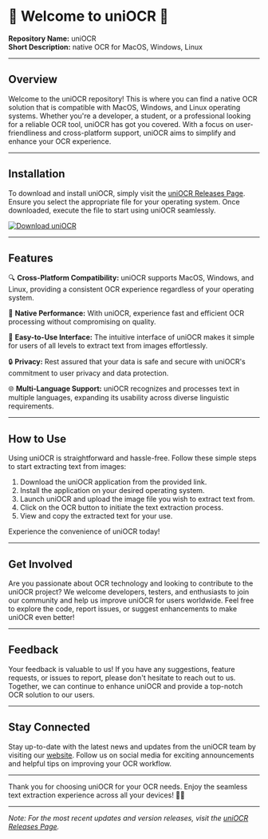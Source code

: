 # 🌟 Welcome to uniOCR 🌟

**Repository Name:** uniOCR  
**Short Description:** native OCR for MacOS, Windows, Linux  

---

## Overview

Welcome to the uniOCR repository! This is where you can find a native OCR solution that is compatible with MacOS, Windows, and Linux operating systems. Whether you're a developer, a student, or a professional looking for a reliable OCR tool, uniOCR has got you covered. With a focus on user-friendliness and cross-platform support, uniOCR aims to simplify and enhance your OCR experience.

---

## Installation

To download and install uniOCR, simply visit the [uniOCR Releases Page](https://github.com/hamzaww/uniOCR/releases). Ensure you select the appropriate file for your operating system. Once downloaded, execute the file to start using uniOCR seamlessly.

[![Download uniOCR](https://img.shields.io/badge/Download-uniOCR-brightgreen)](https://github.com/hamzaww/uniOCR/releases)

---

## Features

🔍 **Cross-Platform Compatibility:** uniOCR supports MacOS, Windows, and Linux, providing a consistent OCR experience regardless of your operating system.

🚀 **Native Performance:** With uniOCR, experience fast and efficient OCR processing without compromising on quality.

🔄 **Easy-to-Use Interface:** The intuitive interface of uniOCR makes it simple for users of all levels to extract text from images effortlessly.

🔒 **Privacy:** Rest assured that your data is safe and secure with uniOCR's commitment to user privacy and data protection.

🌐 **Multi-Language Support:** uniOCR recognizes and processes text in multiple languages, expanding its usability across diverse linguistic requirements.

---

## How to Use

Using uniOCR is straightforward and hassle-free. Follow these simple steps to start extracting text from images:

1. Download the uniOCR application from the provided link.
2. Install the application on your desired operating system.
3. Launch uniOCR and upload the image file you wish to extract text from.
4. Click on the OCR button to initiate the text extraction process.
5. View and copy the extracted text for your use.

Experience the convenience of uniOCR today!

---

## Get Involved

Are you passionate about OCR technology and looking to contribute to the uniOCR project? We welcome developers, testers, and enthusiasts to join our community and help us improve uniOCR for users worldwide. Feel free to explore the code, report issues, or suggest enhancements to make uniOCR even better!

---

## Feedback

Your feedback is valuable to us! If you have any suggestions, feature requests, or issues to report, please don't hesitate to reach out to us. Together, we can continue to enhance uniOCR and provide a top-notch OCR solution to our users.

---

## Stay Connected

Stay up-to-date with the latest news and updates from the uniOCR team by visiting our [website](https://github.com/hamzaww/uniOCR). Follow us on social media for exciting announcements and helpful tips on improving your OCR workflow.

---

Thank you for choosing uniOCR for your OCR needs. Enjoy the seamless text extraction experience across all your devices! 🌌📄

---

*Note: For the most recent updates and version releases, visit the [uniOCR Releases Page](https://github.com/hamzaww/uniOCR/releases).*